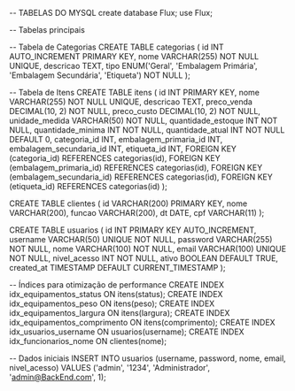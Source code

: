 -- TABELAS DO MYSQL
create database Flux;
use Flux;

-- Tabelas principais


-- Tabela de Categorias
CREATE TABLE categorias (
id INT AUTO_INCREMENT PRIMARY KEY,
nome VARCHAR(255) NOT NULL UNIQUE,
descricao TEXT,
tipo ENUM('Geral', 'Embalagem Primária', 'Embalagem Secundária',  'Etiqueta') NOT NULL
);

-- Tabela de Itens
CREATE TABLE itens (
id INT PRIMARY KEY,
nome VARCHAR(255) NOT NULL UNIQUE,
descricao TEXT,
preco_venda DECIMAL(10, 2) NOT NULL,
preco_custo DECIMAL(10, 2) NOT NULL,
unidade_medida VARCHAR(50) NOT NULL,
quantidade_estoque INT NOT NULL,
quantidade_minima INT NOT NULL,
quantidade_atual INT NOT NULL DEFAULT 0,
categoria_id INT,
embalagem_primaria_id INT,
embalagem_secundaria_id INT,
etiqueta_id INT,
FOREIGN KEY (categoria_id) REFERENCES categorias(id),
FOREIGN KEY (embalagem_primaria_id) REFERENCES categorias(id),
FOREIGN KEY (embalagem_secundaria_id) REFERENCES categorias(id),
FOREIGN KEY (etiqueta_id) REFERENCES categorias(id)
);

CREATE TABLE clientes (
    id VARCHAR(200) PRIMARY KEY,
    nome VARCHAR(200),
    funcao VARCHAR(200),
    dt DATE,
    cpf VARCHAR(11)
);

CREATE TABLE usuarios (
    id INT PRIMARY KEY AUTO_INCREMENT,
    username VARCHAR(50) UNIQUE NOT NULL,
    password VARCHAR(255) NOT NULL,
    nome VARCHAR(100) NOT NULL,
    email VARCHAR(100) UNIQUE NOT NULL,
    nivel_acesso INT NOT NULL,
    ativo BOOLEAN DEFAULT TRUE,
    created_at TIMESTAMP DEFAULT CURRENT_TIMESTAMP
);


-- Índices para otimização de performance
CREATE INDEX idx_equipamentos_status ON itens(status);
CREATE INDEX idx_equipamentos_peso ON itens(peso);
CREATE INDEX idx_equipamentos_largura ON itens(largura);
CREATE INDEX idx_equipamentos_comprimento ON itens(comprimento);
CREATE INDEX idx_usuarios_username ON usuarios(username);
CREATE INDEX idx_funcionarios_nome ON clientes(nome);

-- Dados iniciais
INSERT INTO usuarios (username, password, nome, email, nivel_acesso) 
VALUES ('admin', '1234', 'Administrador', 'admin@BackEnd.com', 1);
